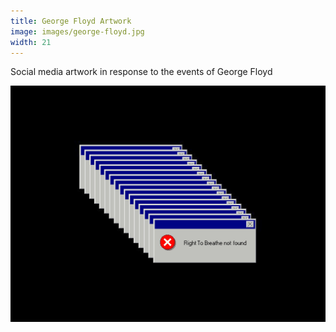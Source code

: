 ```yaml
---
title: George Floyd Artwork
image: images/george-floyd.jpg
width: 21
---
```


Social media artwork in response to the events of George Floyd

![Image](images/george-floyd.jpg) 